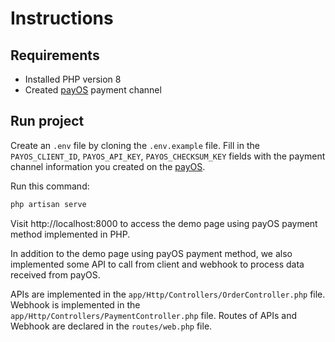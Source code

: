 # Instructions
## Requirements
* Installed PHP version 8
* Created [payOS](https://my.payos.vn) payment channel
## Run project
Create an `.env` file by cloning the `.env.example` file. Fill in the `PAYOS_CLIENT_ID`, `PAYOS_API_KEY`, `PAYOS_CHECKSUM_KEY` fields with the payment channel information you created on the [payOS](https://my.payos.vn).

Run this command:
```sh
php artisan serve
```
Visit http://localhost:8000 to access the demo page using payOS payment method implemented in PHP.

In addition to the demo page using payOS payment method, we also implemented some API to call from client and webhook to process data received from payOS. 

APIs are implemented in the `app/Http/Controllers/OrderController.php` file. Webhook is implemented in the `app/Http/Controllers/PaymentController.php` file. Routes of APIs and Webhook are declared in the `routes/web.php` file.


